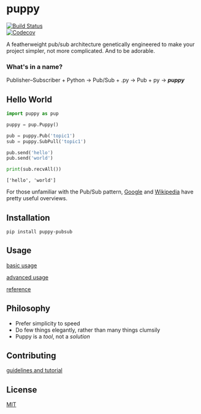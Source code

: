 # puppy

[![Build Status](https://travis-ci.org/crgirard/puppy.svg?branch=master)](https://travis-ci.org/coreygirard/puppy) <br>
[![Codecov](https://img.shields.io/codecov/c/github/crgirard/puppy.svg)](https://codecov.io/gh/coreygirard/puppy/)


A featherweight pub/sub architecture genetically engineered to make your project simpler, not more complicated. And to be adorable.

### What's in a name?

Publisher&#8211;Subscriber + Python &#8594; Pub/Sub + .py &#8594; Pub + py &#8594;  ***puppy***


## Hello World

```python
import puppy as pup

puppy = pup.Puppy()

pub = puppy.Pub('topic1')
sub = puppy.SubPull('topic1')

pub.send('hello')
pub.send('world')

print(sub.recvAll())
```
```
['hello', 'world']
```


For those unfamiliar with the Pub/Sub pattern, [Google](https://cloud.google.com/pubsub/docs/overview) and [Wikipedia](https://en.wikipedia.org/wiki/Publish%E2%80%93subscribe_pattern) have pretty useful overviews.

## Installation

```
pip install puppy-pubsub
```

## Usage

[basic usage](docs/basic.md)

[advanced usage](docs/advanced.md)

[reference](docs/reference.md)

## Philosophy

- Prefer simplicity to speed
- Do few things elegantly, rather than many things clumsily
- Puppy is a *tool*, not a *solution*


## Contributing

[guidelines and tutorial](CONTRIBUTING.md)

## License

[MIT](https://tldrlegal.com/license/mit-license)















